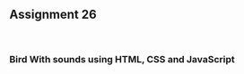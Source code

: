 <h2><b> Assignment 26</b></h2> <br>
<h3><b>Bird With sounds using HTML, CSS and JavaScript</b></h3> 

